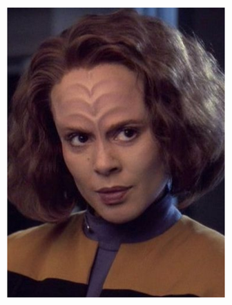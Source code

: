 ![](https://github.com/nondejus/documentatiecentrum-voor-hedendaagse-prullenbakken/blob/main/journal/ArtBoard%20Image%20(9).jpg)

